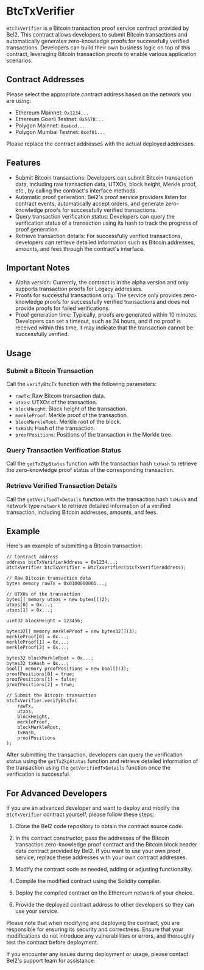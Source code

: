 # BtcTxVerifier

`BtcTxVerifier` is a Bitcoin transaction proof service contract provided by Bel2. This contract allows developers to submit Bitcoin transactions and automatically generates zero-knowledge proofs for successfully verified transactions. Developers can build their own business logic on top of this contract, leveraging Bitcoin transaction proofs to enable various application scenarios.

## Contract Addresses

Please select the appropriate contract address based on the network you are using:

- Ethereum Mainnet: `0x1234...`
- Ethereum Goerli Testnet: `0x5678...`
- Polygon Mainnet: `0xabcd...`
- Polygon Mumbai Testnet: `0xef01...`

Please replace the contract addresses with the actual deployed addresses.

## Features

- Submit Bitcoin transactions: Developers can submit Bitcoin transaction data, including raw transaction data, UTXOs, block height, Merkle proof, etc., by calling the contract's interface methods.
- Automatic proof generation: Bel2's proof service providers listen for contract events, automatically accept orders, and generate zero-knowledge proofs for successfully verified transactions.
- Query transaction verification status: Developers can query the verification status of a transaction using its hash to track the progress of proof generation.
- Retrieve transaction details: For successfully verified transactions, developers can retrieve detailed information such as Bitcoin addresses, amounts, and fees through the contract's interface.

## Important Notes

- Alpha version: Currently, the contract is in the alpha version and only supports transaction proofs for Legacy addresses.
- Proofs for successful transactions only: The service only provides zero-knowledge proofs for successfully verified transactions and does not provide proofs for failed verifications.
- Proof generation time: Typically, proofs are generated within 10 minutes. Developers can set a timeout, such as 24 hours, and if no proof is received within this time, it may indicate that the transaction cannot be successfully verified.

## Usage

### Submit a Bitcoin Transaction

Call the `verifyBtcTx` function with the following parameters:

- `rawTx`: Raw Bitcoin transaction data.
- `utxos`: UTXOs of the transaction.
- `blockHeight`: Block height of the transaction.
- `merkleProof`: Merkle proof of the transaction.
- `blockMerkleRoot`: Merkle root of the block.
- `txHash`: Hash of the transaction.
- `proofPositions`: Positions of the transaction in the Merkle tree.

### Query Transaction Verification Status

Call the `getTxZkpStatus` function with the transaction hash `txHash` to retrieve the zero-knowledge proof status of the corresponding transaction.

### Retrieve Verified Transaction Details

Call the `getVerifiedTxDetails` function with the transaction hash `txHash` and network type `network` to retrieve detailed information of a verified transaction, including Bitcoin addresses, amounts, and fees.

## Example

Here's an example of submitting a Bitcoin transaction:

```solidity
// Contract address
address btcTxVerifierAddress = 0x1234...;
BtcTxVerifier btcTxVerifier = BtcTxVerifier(btcTxVerifierAddress);

// Raw Bitcoin transaction data
bytes memory rawTx = 0x0100000001...;

// UTXOs of the transaction
bytes[] memory utxos = new bytes[](2);
utxos[0] = 0x...;
utxos[1] = 0x...;

uint32 blockHeight = 123456;

bytes32[] memory merkleProof = new bytes32[](3);
merkleProof[0] = 0x...;
merkleProof[1] = 0x...;
merkleProof[2] = 0x...;

bytes32 blockMerkleRoot = 0x...;
bytes32 txHash = 0x...;
bool[] memory proofPositions = new bool[](3);
proofPositions[0] = true;
proofPositions[1] = false;
proofPositions[2] = true;

// Submit the Bitcoin transaction
btcTxVerifier.verifyBtcTx(
    rawTx,
    utxos,
    blockHeight,
    merkleProof,
    blockMerkleRoot,
    txHash,
    proofPositions
);
```

After submitting the transaction, developers can query the verification status using the `getTxZkpStatus` function and retrieve detailed information of the transaction using the `getVerifiedTxDetails` function once the verification is successful.

## For Advanced Developers

If you are an advanced developer and want to deploy and modify the `BtcTxVerifier` contract yourself, please follow these steps:

1. Clone the Bel2 code repository to obtain the contract source code.

2. In the contract constructor, pass the addresses of the Bitcoin transaction zero-knowledge proof contract and the Bitcoin block header data contract provided by Bel2. If you want to use your own proof service, replace these addresses with your own contract addresses.

3. Modify the contract code as needed, adding or adjusting functionality.

4. Compile the modified contract using the Solidity compiler.

5. Deploy the compiled contract on the Ethereum network of your choice.

6. Provide the deployed contract address to other developers so they can use your service.

Please note that when modifying and deploying the contract, you are responsible for ensuring its security and correctness. Ensure that your modifications do not introduce any vulnerabilities or errors, and thoroughly test the contract before deployment.

If you encounter any issues during deployment or usage, please contact Bel2's support team for assistance.
